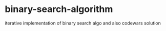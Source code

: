 # binary-search-algorithm
iterative implementation of binary search algo and also codewars solution
